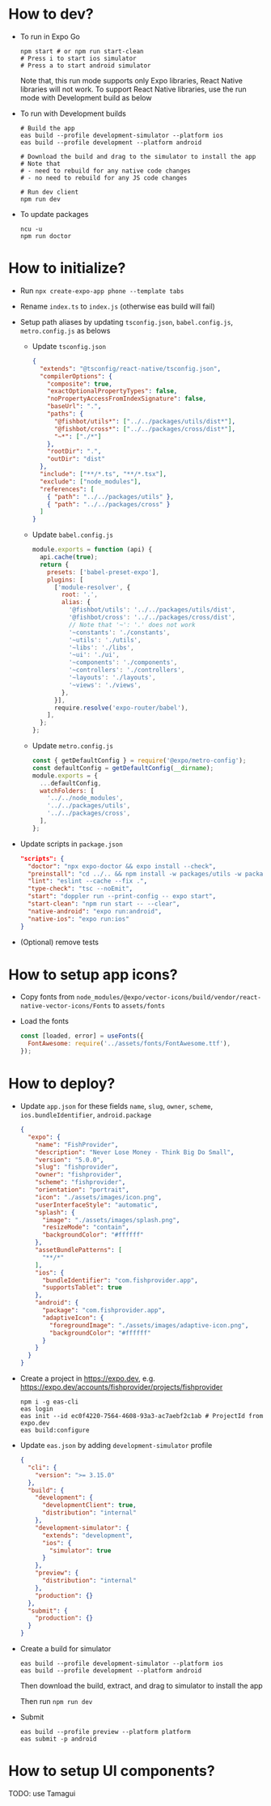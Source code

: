 # How to dev?
- To run in Expo Go
  ```shell
  npm start # or npm run start-clean
  # Press i to start ios simulator
  # Press a to start android simulator
  ```
  Note that, this run mode supports only Expo libraries, React Native libraries will not work. To support React Native libraries, use the run mode with Development build as below

- To run with Development builds
  ```shell
  # Build the app
  eas build --profile development-simulator --platform ios
  eas build --profile development --platform android

  # Download the build and drag to the simulator to install the app
  # Note that
  # - need to rebuild for any native code changes
  # - no need to rebuild for any JS code changes

  # Run dev client
  npm run dev
  ```

- To update packages
  ```shell
  ncu -u
  npm run doctor
  ```

# How to initialize?
- Run `npx create-expo-app phone --template tabs`

- Rename `index.ts` to `index.js` (otherwise eas build will fail)

- Setup path aliases by updating `tsconfig.json`, `babel.config.js`, `metro.config.js` as belows

  + Update `tsconfig.json`
    ```json
    {
      "extends": "@tsconfig/react-native/tsconfig.json",
      "compilerOptions": {
        "composite": true,
        "exactOptionalPropertyTypes": false,
        "noPropertyAccessFromIndexSignature": false,
        "baseUrl": ".",
        "paths": {
          "@fishbot/utils*": ["../../packages/utils/dist*"],
          "@fishbot/cross*": ["../../packages/cross/dist*"],
          "~*": ["./*"]
        },
        "rootDir": ".",
        "outDir": "dist"
      },
      "include": ["**/*.ts", "**/*.tsx"],
      "exclude": ["node_modules"],
      "references": [
        { "path": "../../packages/utils" },
        { "path": "../../packages/cross" }
      ]
    }
    ```

  + Update `babel.config.js`
    ```js
    module.exports = function (api) {
      api.cache(true);
      return {
        presets: ['babel-preset-expo'],
        plugins: [
          ['module-resolver', {
            root: '.',
            alias: {
              '@fishbot/utils': '../../packages/utils/dist',
              '@fishbot/cross': '../../packages/cross/dist',
              // Note that '~': '.' does not work
              '~constants': './constants',
              '~utils': './utils',
              '~libs': './libs',
              '~ui': './ui',
              '~components': './components',
              '~controllers': './controllers',
              '~layouts': './layouts',
              '~views': './views',
            },
          }],
          require.resolve('expo-router/babel'),
        ],
      };
    };
    ```

  + Update `metro.config.js`
    ```js
    const { getDefaultConfig } = require('@expo/metro-config');
    const defaultConfig = getDefaultConfig(__dirname);
    module.exports = {
      ...defaultConfig,
      watchFolders: [
        '../../node_modules',
        '../../packages/utils',
        '../../packages/cross',
      ],
    };
    ```

- Update scripts in `package.json`
  ```json
  "scripts": {
    "doctor": "npx expo-doctor && expo install --check",
    "preinstall": "cd ../.. && npm install -w packages/utils -w packages/cross && npm run build -w packages/utils -w packages/cross",
    "lint": "eslint --cache --fix .",
    "type-check": "tsc --noEmit",
    "start": "doppler run --print-config -- expo start",
    "start-clean": "npm run start -- --clear",
    "native-android": "expo run:android",
    "native-ios": "expo run:ios"
  }
  ```

- (Optional) remove tests

# How to setup app icons?
- Copy fonts from `node_modules/@expo/vector-icons/build/vendor/react-native-vector-icons/Fonts` to `assets/fonts`

- Load the fonts
  ```js
  const [loaded, error] = useFonts({
    FontAwesome: require('../assets/fonts/FontAwesome.ttf'),
  });
  ```


# How to deploy?
- Update `app.json` for these fields `name`, `slug`, `owner`, `scheme`, `ios.bundleIdentifier`, `android.package`
  ```json
  {
    "expo": {
      "name": "FishProvider",
      "description": "Never Lose Money - Think Big Do Small",
      "version": "5.0.0",
      "slug": "fishprovider",
      "owner": "fishprovider",
      "scheme": "fishprovider",
      "orientation": "portrait",
      "icon": "./assets/images/icon.png",
      "userInterfaceStyle": "automatic",
      "splash": {
        "image": "./assets/images/splash.png",
        "resizeMode": "contain",
        "backgroundColor": "#ffffff"
      },
      "assetBundlePatterns": [
        "**/*"
      ],
      "ios": {
        "bundleIdentifier": "com.fishprovider.app",
        "supportsTablet": true
      },
      "android": {
        "package": "com.fishprovider.app",
        "adaptiveIcon": {
          "foregroundImage": "./assets/images/adaptive-icon.png",
          "backgroundColor": "#ffffff"
        }
      }
    }
  }
  ```

- Create a project in https://expo.dev, e.g. https://expo.dev/accounts/fishprovider/projects/fishprovider
  ```shell
  npm i -g eas-cli
  eas login
  eas init --id ec0f4220-7564-4608-93a3-ac7aebf2c1ab # ProjectId from expo.dev
  eas build:configure
  ```

- Update `eas.json` by adding `development-simulator` profile
  ```json
  {
    "cli": {
      "version": ">= 3.15.0"
    },
    "build": {
      "development": {
        "developmentClient": true,
        "distribution": "internal"
      },
      "development-simulator": {
        "extends": "development",
        "ios": {
          "simulator": true
        }
      },
      "preview": {
        "distribution": "internal"
      },
      "production": {}
    },
    "submit": {
      "production": {}
    }
  }
  ```

- Create a build for simulator
  ```shell
  eas build --profile development-simulator --platform ios
  eas build --profile development --platform android
  ```

  Then download the build, extract, and drag to simulator to install the app

  Then run `npm run dev`

- Submit
  ```shell
  eas build --profile preview --platform platform
  eas submit -p android
  ```


# How to setup UI components?
TODO: use Tamagui

